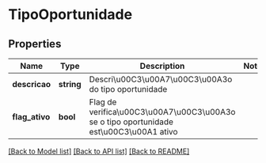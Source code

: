 # TipoOportunidade

## Properties
Name | Type | Description | Notes
------------ | ------------- | ------------- | -------------
**descricao** | **string** | Descri\u00C3\u00A7\u00C3\u00A3o do tipo oportunidade | 
**flag_ativo** | **bool** | Flag de verifica\u00C3\u00A7\u00C3\u00A3o se o tipo oportunidade est\u00C3\u00A1 ativo | 

[[Back to Model list]](../README.md#documentation-for-models) [[Back to API list]](../README.md#documentation-for-api-endpoints) [[Back to README]](../README.md)



